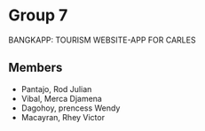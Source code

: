 # Group 7
BANGKAPP: TOURISM WEBSITE-APP FOR CARLES

## Members
- Pantajo, Rod Julian
- Vibal, Merca Djamena
- Dagohoy, prencess Wendy
- Macayran, Rhey Victor
